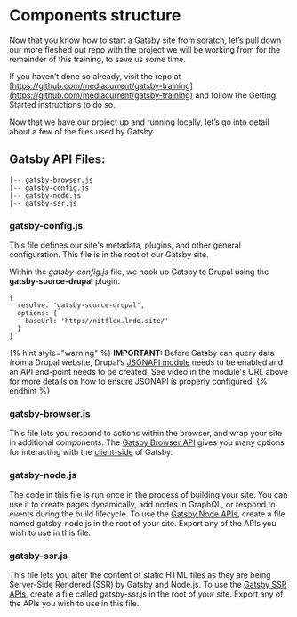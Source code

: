 # Components structure

Now that you know how to start a Gatsby site from scratch, let’s pull down our more fleshed out repo with the project we will be working from for the remainder of this training, to save us some time.

If you haven’t done so already, visit the repo at [https://github.com/mediacurrent/gatsby-training](https://github.com/mediacurrent/gatsby-training) and follow the Getting Started instructions to do so.

Now that we have our project up and running locally, let’s go into detail about a few of the files used by Gatsby.

## Gatsby API Files:

```text
|-- gatsby-browser.js
|-- gatsby-config.js
|-- gatsby-node.js
|-- gatsby-ssr.js
```

### gatsby-config.js

This file defines our site's metadata, plugins, and other general configuration. This file is in the root of our Gatsby site.

Within the _gatsby-config.js_ file, we hook up Gatsby to Drupal using the **gatsby-source-drupal** plugin.

```text
{
  resolve: 'gatsby-source-drupal',
  options: {
    baseUrl: 'http://nitflex.lndo.site/'
  }
}
```

{% hint style="warning" %}
**IMPORTANT:** Before Gatsby can query data from a Drupal website, Drupal’s [JSONAPI module](https://www.drupal.org/project/jsonapi) needs to be enabled and an API end-point needs to be created. See video in the module's URL above for more details on how to ensure JSONAPI is properly configured.
{% endhint %}

### gatsby-browser.js

This file lets you respond to actions within the browser, and wrap your site in additional components. The [Gatsby Browser API](https://www.gatsbyjs.org/docs/browser-apis) gives you many options for interacting with the [client-side](https://www.gatsbyjs.org/docs/glossary#client-side) of Gatsby.

### gatsby-node.js

The code in this file is run once in the process of building your site. You can use it to create pages dynamically, add nodes in GraphQL, or respond to events during the build lifecycle. To use the [Gatsby Node APIs](https://www.gatsbyjs.org/docs/node-apis/), create a file named gatsby-node.js in the root of your site. Export any of the APIs you wish to use in this file.

### gatsby-ssr.js

This file lets you alter the content of static HTML files as they are being Server-Side Rendered \(SSR\) by Gatsby and Node.js. To use the [Gatsby SSR APIs](https://www.gatsbyjs.org/docs/ssr-apis/), create a file called gatsby-ssr.js in the root of your site. Export any of the APIs you wish to use in this file.
